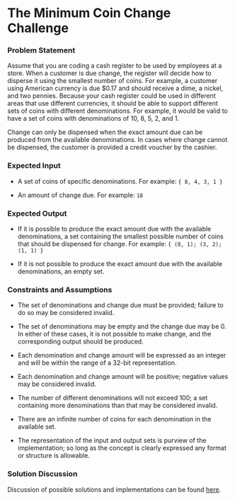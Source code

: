 # The Minimum Coin Change Challenge #

### Problem Statement ###

Assume that you are coding a cash register to be used by employees at a store.  When a customer is due change, the register will decide how to disperse it using the smallest number of coins.  For example, a customer using American currency is due $0.17 and should receive a dime, a nickel, and two pennies.  Because your cash register could be used in different areas that use different currencies, it should be able to support different sets of coins with different denominations.  For example, it would be valid to have a set of coins with denominations of 10, 8, 5, 2, and 1.

Change can only be dispensed when the exact amount due can be produced from the available denominations. In cases where change cannot be dispensed, the customer is provided a credit voucher by the cashier.

### Expected Input ###

- A set of coins of specific denominations.  For example:  `{ 8, 4, 3, 1 }`

- An amount of change due.  For example: `18`

### Expected Output ###

- If it is possible to produce the exact amount due with the available denominations, a set containing the smallest possible number of coins that should be dispensed for change.  For example: `{ (8, 1); (3, 2); (1, 1) }`

- If it is not possible to produce the exact amount due with the available denominations, an empty set.

### Constraints and Assumptions ###

- The set of denominations and change due must be provided; failure to do so may be considered invalid.

- The set of denominations may be empty and the change due may be 0.  In either of these cases, it is not possible to make change, and the corresponding output should be produced. 

- Each denomination and change amount will be expressed as an integer and will be within the range of a 32-bit representation.

- Each denomination and change amount will be positive; negative values may be considered invalid.

- The number of different denominations will not exceed 100; a set containing more denominations than that may be considered invalid.

- There are an infinite number of coins for each denomination in the available set.

- The representation of the input and output sets is purview of the implementation; so long as the concept is clearly expressed any format or structure is allowable.

### Solution Discussion ###
  Discussion of possible solutions and implementations can be found [here](./Solution.md).
